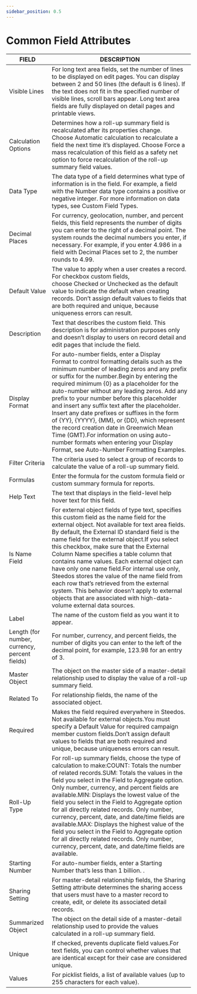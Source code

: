 ```yaml
---
sidebar_position: 0.5
---
```


# Common Field Attributes

FIELD | DESCRIPTION
-- | --
Visible Lines | For long text area fields, set the number of lines to be displayed on edit pages. You can display between 2 and 50 lines (the default is 6 lines). If the text does not fit in the specified number of visible lines, scroll bars appear. Long text area fields are fully displayed on detail pages and printable views.
Calculation Options | Determines how a roll-up summary field is recalculated after its properties change. Choose Automatic calculation to recalculate a field the next time it’s displayed. Choose Force a mass recalculation of this field as a safety net option to force recalculation of the roll-up summary field values.
Data Type | The data type of a field determines what type of information is in the field. For example, a field with the Number data type contains a positive or negative integer. For more information on data types, see Custom Field Types.
Decimal Places | For currency, geolocation, number, and percent fields, this field represents the number of digits you can enter to the right of a decimal point. The system rounds the decimal numbers you enter, if necessary. For example, if you enter 4.986 in a field with Decimal Places set to 2, the number rounds to 4.99.
Default Value | The value to apply when a user creates a record. For checkbox custom fields, choose Checked or Unchecked as the default value to indicate the default when creating records. Don’t assign default values to fields that are both required and unique, because uniqueness errors can result. 
Description | Text that describes the custom field. This description is for administration purposes only and doesn’t display to users on record detail and edit pages that include the field.
Display Format | For auto-number fields, enter a Display Format to control formatting details such as the minimum number of leading zeros and any prefix or suffix for the number.Begin by entering the required minimum {0} as a placeholder for the auto-number without any leading zeros. Add any prefix to your number before this placeholder and insert any suffix text after the placeholder. Insert any date prefixes or suffixes in the form of {YY}, {YYYY}, {MM}, or {DD}, which represent the record creation date in Greenwich Mean Time (GMT).For information on using auto-number formats when entering your Display Format, see Auto-Number Formatting Examples.
Filter Criteria | The criteria used to select a group of records to calculate the value of a roll-up summary field.
Formulas | Enter the formula for the custom formula field or custom summary formula for reports.
Help Text | The text that displays in the field-level help hover text for this field.
Is Name Field | For external object fields of type text, specifies this custom field as the name field for the external object. Not available for text area fields. By default, the External ID standard field is the name field for the external object.If you select this checkbox, make sure that the External Column Name specifies a table column that contains name values. Each external object can have only one name field.For internal use only, Steedos stores the value of the name field from each row that’s retrieved from the external system. This behavior doesn’t apply to external objects that are associated with high-data-volume external data sources.
Label | The name of the custom field as you want it to appear.
Length (for number, currency, percent fields) | For number, currency, and percent fields, the number of digits you can enter to the left of the decimal point, for example, 123.98 for an entry of 3.
Master Object | The object on the master side of a master-detail relationship used to display the value of a roll-up summary field.
Related To | For relationship fields, the name of the associated object.
Required | Makes the field required everywhere in Steedos. Not available for external objects.You must specify a Default Value for required campaign member custom fields.Don’t assign default values to fields that are both required and unique, because uniqueness errors can result. 
Roll-Up Type | For roll-up summary fields, choose the type of calculation to make:COUNT: Totals the number of related records.SUM: Totals the values in the field you select in the Field to Aggregate option. Only number, currency, and percent fields are available.MIN: Displays the lowest value of the field you select in the Field to Aggregate option for all directly related records. Only number, currency, percent, date, and date/time fields are available.MAX: Displays the highest value of the field you select in the Field to Aggregate option for all directly related records. Only number, currency, percent, date, and date/time fields are available.
Starting Number | For auto-number fields, enter a Starting Number that’s less than 1 billion. .
Sharing Setting | For master-detail relationship fields, the Sharing Setting attribute determines the sharing access that users must have to a master record to create, edit, or delete its associated detail records.
Summarized Object | The object on the detail side of a master-detail relationship used to provide the values calculated in a roll-up summary field.
Unique | If checked, prevents duplicate field values.For text fields, you can control whether values that are identical except for their case are considered unique.
Values | For picklist fields, a list of available values (up to 255 characters for each value).